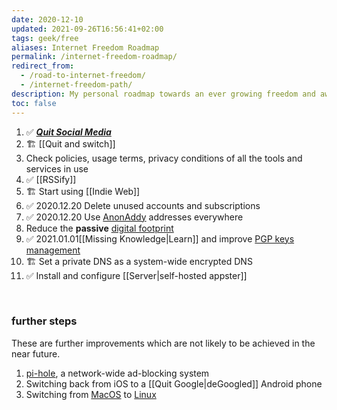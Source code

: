 ```yaml
---
date: 2020-12-10
updated: 2021-09-26T16:56:41+02:00
tags: geek/free
aliases: Internet Freedom Roadmap
permalink: /internet-freedom-roadmap/
redirect_from:
  - /road-to-internet-freedom/
  - /internet-freedom-path/
description: My personal roadmap towards an ever growing freedom and awareness in using digital tools
toc: false
---
```

1. ✅ [**<cite>Quit Social Media</cite>**](https://quitsocialmedia.club/roadmap "Quit Social Media roadmap")
1. 🏗 [[Quit and switch]]
1. Check policies, usage terms, privacy conditions of all the tools and services in use
1. ✅ [[RSSify]]
1. 🏗 Start using [[Indie Web]]
1. ✅ 2020.12.20 Delete unused accounts and subscriptions
1. ✅ 2020.12.20 Use [AnonAddy](https://anonaddy.com "AnonAddy official website") addresses everywhere
1. Reduce the **passive** [digital footprint](https://en.wikipedia.org/wiki/Digital_footprint "Digital footprint on Wikipedia")
1. ✅ 2021.01.01[[Missing Knowledge|Learn]] and improve [PGP keys management](https://keys.openpgp.org "OpenPGP")
1. 🏗 Set a private DNS as a system-wide encrypted DNS
1. ✅ Install and configure [[Server|self-hosted appster]]

<br>

### further steps

These are further improvements which are not likely to be achieved in the near future.

1. [pi-hole](https://pi-hole.net "Pi hole"), a network-wide ad-blocking system
1. Switching back from iOS to a [[Quit Google|deGoogled]] Android phone
1. Switching from [MacOS](https://www.apple.com/macos/ 'MacOS overview') to [Linux](https://www.linux.org/pages/download/ 'Linux distributions')